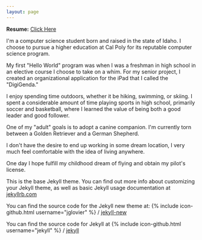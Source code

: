 ```yaml
---
layout: page
---
```


**Resume:**
[Click Here](https://jonscott20.github.io/Files/Documents/Jon_Scott_Resume.pdf)


I'm a computer science student born and raised in the state of Idaho. I choose to pursue a higher education at Cal Poly for its reputable computer science program.

My first "Hello World" program was when I was a freshman in high school in an elective course I choose to take on a whim. For my senior project, I created an organizational application for the iPad that I called the "DigiGenda."

I enjoy spending time outdoors, whether it be hiking, swimming, or skiing. I spent a considerable amount of time playing sports in high school, primarily soccer and basketball, where I learned the value of being both a good leader and good follower.

One of my "adult" goals is to adopt a canine companion. I'm currently torn between a Golden Retriever and a German Shepherd. 

I don't have the desire to end up working in some dream location, I very much feel comfortable with the idea of living anywhere.

One day I hope fulfill my childhood dream of flying and obtain my pilot's license.

This is the base Jekyll theme. You can find out more info about customizing your Jekyll theme, as well as basic Jekyll usage documentation at [jekyllrb.com](http://jekyllrb.com/)

You can find the source code for the Jekyll new theme at:
{% include icon-github.html username="jglovier" %} /
[jekyll-new](https://github.com/jglovier/jekyll-new)

You can find the source code for Jekyll at
{% include icon-github.html username="jekyll" %} /
[jekyll](https://github.com/jekyll/jekyll)
